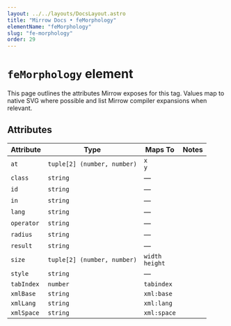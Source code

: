 ```yaml
---
layout: ../../layouts/DocsLayout.astro
title: "Mirrow Docs • feMorphology"
elementName: "feMorphology"
slug: "fe-morphology"
order: 29
---
```


# `feMorphology` element

This page outlines the attributes Mirrow exposes for this tag.
Values map to native SVG where possible and list Mirrow compiler expansions when relevant.

## Attributes

| Attribute | Type | Maps To | Notes |
| --- | --- | --- | --- |
| `at` | `tuple[2] (number, number)` | `x`<br />`y` |  |
| `class` | `string` | &mdash; |  |
| `id` | `string` | &mdash; |  |
| `in` | `string` | &mdash; |  |
| `lang` | `string` | &mdash; |  |
| `operator` | `string` | &mdash; |  |
| `radius` | `string` | &mdash; |  |
| `result` | `string` | &mdash; |  |
| `size` | `tuple[2] (number, number)` | `width`<br />`height` |  |
| `style` | `string` | &mdash; |  |
| `tabIndex` | `number` | `tabindex` |  |
| `xmlBase` | `string` | `xml:base` |  |
| `xmlLang` | `string` | `xml:lang` |  |
| `xmlSpace` | `string` | `xml:space` |  |

